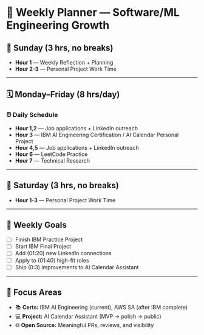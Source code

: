 # 🧠 Weekly Planner — Software/ML Engineering Growth

## 📘 Sunday (3 hrs, no breaks)

- **Hour 1** — Weekly Reflection + Planning
- **Hour 2-3** — Personal Project Work Time

---

## 🗓️ Monday–Friday (8 hrs/day)

### ⏰ Daily Schedule
- **Hour 1,2** — Job applications + LinkedIn outreach
- **Hour 3** — IBM AI Engineering Certification / AI Calendar Personal Project
- **Hour 4,5** — Job applications + LinkedIn outreach
- **Hour 6** — LeetCode Practice
- **Hour 7** — Technical Research

---

## 🧪 Saturday (3 hrs, no breaks)

- **Hour 1-3** — Personal Project Work Time

---

## 🎯 Weekly Goals
- [ ] Finish IBM Practice Project
- [ ] Start IBM Final Project
- [ ] Add (01:20) new LinkedIn connections
- [ ] Apply to (01:40) high-fit roles
- [ ] Ship (0:3) improvements to AI Calendar Assistant

---

## 🧩 Focus Areas
- 📚 **Certs:** IBM AI Engineering (current), AWS SA (after IBM complete)
- 💻 **Project:** AI Calendar Assistant (MVP → polish → public)
- 🌐 **Open Source:** Meaningful PRs, reviews, and visibility

